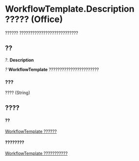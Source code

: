 
# WorkflowTemplate.Description ????? (Office)

?????? ???????????????????????????


## ??

 _?_. **Description**

 _?_ **WorkflowTemplate** ???????????????????????


### ???

???? (String)


## ????


#### ??


[WorkflowTemplate ??????](965d0474-dd51-9b0e-b34c-a11f921ff410.md)
#### ????????


[WorkflowTemplate ???????????](http://msdn.microsoft.com/library/c891ed9a-87bd-242b-1a6b-012ab1406a1c%28Office.15%29.aspx)